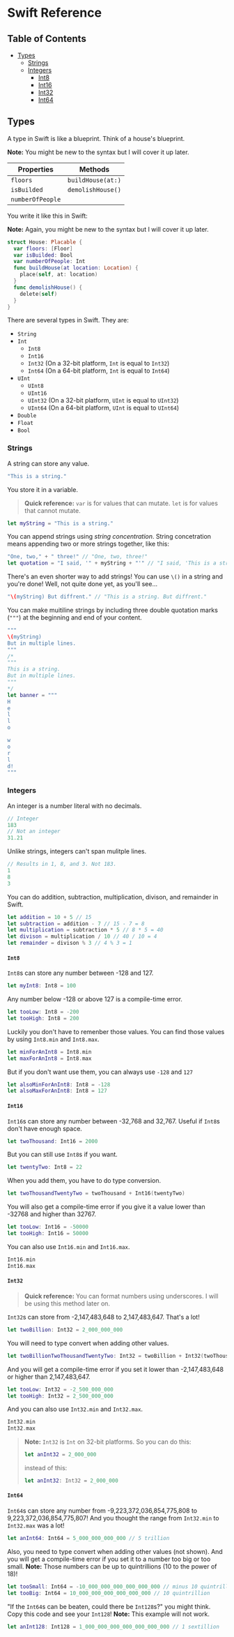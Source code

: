 # Swift Reference

## Table of Contents

- [Types](#types)
  - [Strings](#strings)
  - [Integers](#integers)
    - [Int8](#int8)
    - [Int16](#int16)
    - [Int32](#int32)
    - [Int64](#int64)


## Types

A type in Swift is like a blueprint. Think of a house's blueprint.

**Note:** You might be new to the syntax but I will cover it up later.

| Properties       | Methods           |
|------------------|-------------------|
| `floors`         | `buildHouse(at:)` |
| `isBuilded`      | `demolishHouse()` |
| `numberOfPeople` |                   |

You write it like this in Swift:

**Note:** Again, you might be new to the syntax but I will cover it up later.

```swift
struct House: Placable {
  var floors: [Floor]
  var isBuilded: Bool
  var numberOfPeople: Int
  func buildHouse(at location: Location) {
    place(self, at: location)
  }
  func demolishHouse() {
    delete(self)
  }
}
```

There are several types in Swift. They are:

- `String`
- `Int`
  - `Int8`
  - `Int16`
  - `Int32` (On a 32-bit platform, `Int` is equal to `Int32`)
  - `Int64` (On a 64-bit platform, `Int` is equal to `Int64`)
- `UInt`
  - `UInt8`
  - `UInt16`
  - `UInt32` (On a 32-bit platform, `UInt` is equal to `UInt32`)
  - `UInt64` (On a 64-bit platform, `UInt` is equal to `UInt64`)
- `Double`
- `Float`
- `Bool`

### Strings

A string can store any value.

```swift
"This is a string."
```

You store it in a variable.

> **Quick reference:**
> `var` is for values that can mutate. `let` is for values that cannot mutate.

```swift
let myString = "This is a string."
```

You can append strings using _string concentration_. String concetration means appending two or more strings together, like this:

```swift
"One, two," + " three!" // "One, two, three!"
let quotation = "I said, '" + myString + "'" // "I said, 'This is a string.'"
```

There's an even shorter way to add strings! You can use `\()` in a string and you're done! Well, not quite done yet, as you'll see...

```swift
"\(myString) But diffrent." // "This is a string. But diffrent."
```

You can make muitiline strings by including three double quotation marks (`"""`) at the beginning and end of your content. 

```swift
"""
\(myString)
But in multiple lines.
"""
/*
"""
This is a string.
But in multiple lines.
"""
*/
let banner = """
H
e
l
l
o

w
o
r
l
d!
"""
```

### Integers

An integer is a number literal with no decimals.

```swift
// Integer
183
// Not an integer
31.21
```

Unlike strings, integers can't span mulitple lines.

```swift
// Results in 1, 8, and 3. Not 183.
1
8
3
```

You can do addition, subtraction, multiplication, divison, and remainder in Swift.

```swift
let addition = 10 + 5 // 15
let subtraction = addition - 7 // 15 - 7 = 8
let multiplication = subtraction * 5 // 8 * 5 = 40
let divison = multiplication / 10 // 40 / 10 = 4
let remainder = divison % 3 // 4 % 3 = 1
```

#### `Int8`

`Int8`s can store any number between -128 and 127.

```swift
let myInt8: Int8 = 100
```

Any number below -128 or above 127 is a compile-time error.

```swift
let tooLow: Int8 = -200
let tooHigh: Int8 = 200
```

Luckily you don't have to remenber those values. You can find those values by using `Int8.min` and `Int8.max`.

```swift
let minForAnInt8 = Int8.min
let maxForAnInt8 = Int8.max
```

But if you don't want use them, you can always use `-128` and `127`

```swift
let alsoMinForAnInt8: Int8 = -128
let alsoMaxForAnInt8: Int8 = 127
```

#### `Int16`

`Int16`s can store any number between -32,768 and 32,767. Useful if `Int8`s don't have enough space.

```swift
let twoThousand: Int16 = 2000
```

But you can still use `Int8`s if you want.

```swift
let twentyTwo: Int8 = 22
```

When you add them, you have to do type conversion.

```swift
let twoThousandTwentyTwo = twoThousand + Int16(twentyTwo)
```

You will also get a compile-time error if you give it a value lower than -32768 and higher than 32767.

```swift
let tooLow: Int16 = -50000
let tooHigh: Int16 = 50000
```

You can also use `Int16.min` and `Int16.max`.

```swift
Int16.min
Int16.max
```

#### `Int32`

> **Quick reference:**
> You can format numbers using underscores. I will be using this method later on.

`Int32`s can store from -2,147,483,648 to 2,147,483,647. That's a lot!

```swift
let twoBillion: Int32 = 2_000_000_000
```

You will need to type convert when adding other values.

```swift
let twoBillionTwoThousandTwentyTwo: Int32 = twoBillion + Int32(twoThousand) + Int32(twentyTwo)
```

And you will get a compile-time error if you set it lower than -2,147,483,648 or higher than 2,147,483,647.

```swift
let tooLow: Int32 = -2_500_000_000
let tooHigh: Int32 = 2_500_000_000
```

And you can also use `Int32.min` and `Int32.max`.

```swift
Int32.min
Int32.max
```

> **Note:**
> `Int32` is `Int` on 32-bit platforms. So you can do this:
> ```swift
> let anInt32 = 2_000_000
> ```
> instead of this:
> ```swift
> let anInt32: Int32 = 2_000_000
> ```

#### `Int64`

`Int64`s can store any number from -9,223,372,036,854,775,808 to 9,223,372,036,854,775,807! And you thought the range from `Int32.min` to `Int32.max` was a lot!

```swift
let anInt64: Int64 = 5_000_000_000_000 // 5 trillion
```

Also, you need to type convert when adding other values (not shown). And you will get a compile-time error if you set it to a number too big or too small. **Note:** Those numbers can be up to quintrillions (10 to the power of 18)!

```swift
let tooSmall: Int64 = -10_000_000_000_000_000_000 // minus 10 quintrillion
let tooBig: Int64 = 10_000_000_000_000_000_000 // 10 quintrillion
```

"If the `Int64`s can be beaten, could there be `Int128`s?" you might think. Copy this code and see your `Int128`! **Note:** This example will not work.

```swift
let anInt128: Int128 = 1_000_000_000_000_000_000_000 // 1 sextillion
```
